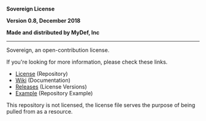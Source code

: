 **Sovereign License**

**Version 0.8, December 2018**

**Made and distributed by MyDef, Inc**

---

Sovereign, an open-contribution license.

If you're looking for more information, please check these links.

* [License](https://github.com/For-The-Users/Sovereign/LICENSE) (Repository)
* [Wiki](https://github.com/For-The-Users/Sovereign/wiki) (Documentation)
* [Releases](https://github.com/For-The-Users/Sovereign/releases) (License Versions)
* [Example](https://github.com/For-The-Users/imp-sovereign) (Repository Example)

This repository is not licensed, the license file serves the purpose of being pulled from as a resource.
